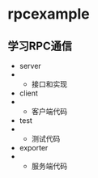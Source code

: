 # rpcexample
## 学习RPC通信
- server
- - 接口和实现
- client
- - 客户端代码
- test
- - 测试代码
- exporter
- - 服务端代码

